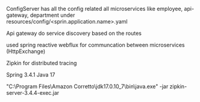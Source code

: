 ConfigServer has all the config related all microservices like employee, api-gateway, department under resources/config/<sprin.application.name>.yaml

Api gateway do service discovery based on the routes 

used spring reactive webflux for communcation between microservices (HttpExchange)

Zipkin for distributed tracing

Spring 3.4.1
Java 17

"C:\Program Files\Amazon Corretto\jdk17.0.10_7\bin\java.exe" -jar zipkin-server-3.4.4-exec.jar
